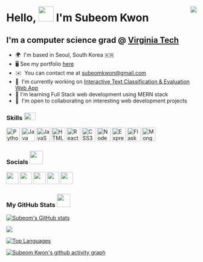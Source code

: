 Hello, <img src="https://raw.githubusercontent.com/Tarikul-Islam-Anik/Animated-Fluent-Emojis/master/Emojis/Hand%20gestures/Waving%20Hand.png" width="40px" height="40"> I'm Subeom Kwon
<img align="right" src="https://visitor-badge.laobi.icu/badge?page_id=subeom7">
============================

I'm a computer science grad @ [Virginia Tech](https://www.vt.edu)
---------------------------------------------------------------

* 🌍  I'm based in Seoul, South Korea 🇰🇷 
* 🖥️  See my portfolio [here](https://golden-tiramisu-0f3cab.netlify.app/)
* ✉️  You can contact me at [subeomkwon@gmail.com](mailto:subeomkwon@gmail.com)
* 🚀  I'm currently working on [Interactive Text Classification & Evaluation Web App](https://github.com/subeom7/Text-Classification-and-Evaluation)
* 🧠  I'm learning Full Stack web development using MERN stack
* 🤝  I'm open to collaborating on interesting web development projects
 
<!-- <a href="https://stackoverflow.com/users/16650828/sk7" target="_blank" rel="noreferrer"><img
src="https://img.shields.io/badge/Stack_Overflow-FE7A16?style=for-the-badge&logo=stack-overflow&logoColor=white"
/></a>
<a href="https://www.linkedin.com/in/subeomkwon/" target="_blank" rel="noreferrer"><img src="https://img.shields.io/badge/LinkedIn-0077B5?style=for-the-badge&logo=linkedin&logoColor=white" /></a>
<a href="https://leetcode.com/subeom7/" target="_blank" rel="noreferrer"><img src="https://img.shields.io/badge/-LeetCode-FFA116?style=for-the-badge&logo=LeetCode&logoColor=black" /></a>
<a href="https://www.github.com/subeom7" target="_blank" rel="noreferrer"><img
src="https://img.shields.io/github/followers/subeom7?logo=github&style=for-the-badge&color=0891b2&labelColor=1c1917" /></a>  -->


### Skills <img src = "https://media2.giphy.com/media/QssGEmpkyEOhBCb7e1/giphy.gif?cid=ecf05e47a0n3gi1bfqntqmob8g9aid1oyj2wr3ds3mg700bl&rid=giphy.gif" width = 30px height="20"> <p align="left"> 

<p align="left">
<a href="https://www.python.org/" target="_blank" rel="noreferrer"><img src="https://raw.githubusercontent.com/danielcranney/readme-generator/main/public/icons/skills/python-colored.svg" width="36" height="36" alt="Python" /></a>
<a href="https://www.oracle.com/java/" target="_blank" rel="noreferrer"><img src="https://raw.githubusercontent.com/danielcranney/readme-generator/main/public/icons/skills/java-colored.svg" width="36" height="36" alt="Java" /></a>
 <a href="https://developer.mozilla.org/en-US/docs/Web/JavaScript" target="_blank" rel="noreferrer"><img src="https://raw.githubusercontent.com/danielcranney/readme-generator/main/public/icons/skills/javascript-colored.svg" width="36" height="36" alt="JavaScript" /></a>
<a href="https://developer.mozilla.org/en-US/docs/Glossary/HTML5" target="_blank" rel="noreferrer"><img src="https://raw.githubusercontent.com/danielcranney/readme-generator/main/public/icons/skills/html5-colored.svg" width="36" height="36" alt="HTML5" /></a>
<a href="https://reactjs.org/" target="_blank" rel="noreferrer"><img src="https://raw.githubusercontent.com/danielcranney/readme-generator/main/public/icons/skills/react-colored.svg" width="36" height="36" alt="React" /></a>
<a href="https://www.w3.org/TR/CSS/#css" target="_blank" rel="noreferrer"><img src="https://raw.githubusercontent.com/danielcranney/readme-generator/main/public/icons/skills/css3-colored.svg" width="36" height="36" alt="CSS3" /></a>
<a href="https://nodejs.org/en/" target="_blank" rel="noreferrer"><img src="https://raw.githubusercontent.com/danielcranney/readme-generator/main/public/icons/skills/nodejs-colored.svg" width="36" height="36" alt="NodeJS" /></a>
<a href="https://expressjs.com/" target="_blank" rel="noreferrer"><img src="https://raw.githubusercontent.com/danielcranney/readme-generator/main/public/icons/skills/express-colored.svg" width="36" height="36" alt="Express" /></a>
 <a href="https://flask.palletsprojects.com/en/2.2.x/" target="_blank" rel="noreferrer"><img src="https://raw.githubusercontent.com/danielcranney/readme-generator/main/public/icons/skills/flask.svg" width="36" height="36" alt="Flask" /></a>
<a href="https://www.mongodb.com/" target="_blank" rel="noreferrer"><img src="https://raw.githubusercontent.com/danielcranney/readme-generator/main/public/icons/skills/mongodb-colored.svg" width="36" height="36" alt="MongoDB" /></a>
</p>


### Socials <img src='https://user-images.githubusercontent.com/74038190/216120981-b9507c36-0e04-4469-8e27-c99271b45ba5.png' width = 35px height="35"> <p align="left"> 

<p align="left"> <a href="https://discord.com/users/Subeom (subeom7)#1344" target="_blank" rel="noreferrer"><img src="https://raw.githubusercontent.com/danielcranney/readme-generator/main/public/icons/socials/discord.svg" width="32" height="32" /></a>  <a href="http://www.instagram.com/subeomkwon/" target="_blank" rel="noreferrer"><img src="https://raw.githubusercontent.com/danielcranney/readme-generator/main/public/icons/socials/instagram.svg" width="32" height="32" /></a> <a href="https://www.linkedin.com/in/subeom-kwon-7b58031a9/" target="_blank" rel="noreferrer"><img src="https://raw.githubusercontent.com/danielcranney/readme-generator/main/public/icons/socials/linkedin.svg" width="32" height="32" /></a> <a href="https://www.stackoverflow.com/users/16650828/sk7" target="_blank" rel="noreferrer"><img src="https://raw.githubusercontent.com/danielcranney/readme-generator/main/public/icons/socials/stackoverflow.svg" width="32" height="32" /></a> <a href="https://www.twitter.com/sube777" target="_blank" rel="noreferrer"><img src="https://raw.githubusercontent.com/danielcranney/readme-generator/main/public/icons/socials/twitter.svg" width="32" height="32" /></a></p>


### My GitHub Stats <img src='https://user-images.githubusercontent.com/74038190/216122041-518ac897-8d92-4c6b-9b3f-ca01dcaf38ee.png' width = 35px height="35"> <p align="left"> 

[![Subeom's GitHub stats](https://github-readme-stats.vercel.app/api?username=subeom7&show_icons=true&hide=&count_private=true&title_color=0891b2&text_color=ffffff&icon_color=0891b2&bg_color=1c1917&hide_border=true&show_icons=true)](https://github.com/anuraghazra/github-readme-stats)

<a href="http://www.github.com/subeom7"><img src="https://github-readme-streak-stats.herokuapp.com/?user=subeom7&stroke=ffffff&background=1c1917&ring=0891b2&fire=0891b2&currStreakNum=ffffff&currStreakLabel=0891b2&sideNums=ffffff&sideLabels=ffffff&dates=ffffff&hide_border=true" /></a>

<a href="https://github.com/subeom7" align="left"><img src="https://github-readme-stats.vercel.app/api/top-langs/?username=subeom7&langs_count=10&title_color=0891b2&text_color=ffffff&icon_color=0891b2&bg_color=1c1917&hide_border=true&locale=en&custom_title=Top%20%Languages" alt="Top Languages" /></a>

<!-- <a href="https://github.com/ashutosh00710/github-readme-activity-graph?username=subeom7&theme=react-dark"><img alt="subeom7's Activity Graph" src="https://github-readme-activity-graph.cyclic.app/graph/?username=subeom7&theme=react-dark&title_color=0891b2&text_color=ffffff&icon_color=0891b2&bg_color=1c1917&hide_border=true" /></a> -->
 
 [![Subeom Kwon's github activity graph](https://github-readme-activity-graph.vercel.app/graph?username=subeom7&theme=react-dark)](https://github.com/subeom7/github-readme-activity-graph)
